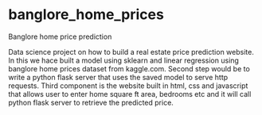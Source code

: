 # banglore_home_prices
Banglore home price prediction

Data science project on how to build a real estate price prediction website. In this we hace built a model using sklearn and linear regression using banglore home prices dataset from kaggle.com. Second step would be to write a python flask server that uses the saved model to serve http requests. Third component is the website built in html, css and javascript that allows user to enter home square ft area, bedrooms etc and it will call python flask server to retrieve the predicted price. 
